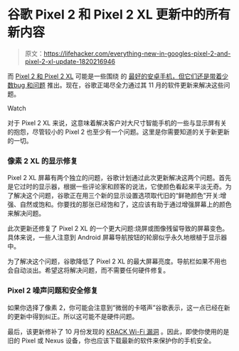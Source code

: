 # 谷歌 Pixel 2 和 Pixel 2 XL 更新中的所有新内容

> 原文：<https://lifehacker.com/everything-new-in-googles-pixel-2-and-pixel-2-xl-update-1820216946>

而 [Pixel 2 和 Pixel 2 XL](https://lifehacker.com/how-does-google-s-pixel-2-stack-up-to-its-predecessor-1819148085) 可能是一些围绕 的 [最好的安卓手机，但它们还是带着少数](https://gizmodo.com/pixel-2-review-google-sticks-to-what-it-does-best-1819557944)[bug 和问题](https://lifehacker.com/dont-buy-the-pixel-2-xl-until-google-sorts-out-its-disp-1819772290) 推出。现在，谷歌正竭尽全力通过其 11 月的软件更新来解决这些问题。

Watch

对于 Pixel 2 XL 来说，这意味着解决客户对大尺寸智能手机的一些与显示屏有关的抱怨，尽管较小的 Pixel 2 也至少有一个问题。这里是你需要知道的关于新更新的一切。

### 像素 2 XL 的显示修复

Pixel 2 XL 屏幕有两个独立的问题，谷歌计划通过此次更新解决这两个问题。首先是它过时的显示器，根据一些评论家和顾客的说法，它使颜色看起来平淡无奇。为了解决这个问题，谷歌正在用三个新的显示设置选项取代旧的“鲜艳颜色”开关:增强、自然或饱和。你要找的那张已经饱和了，这应该有助于通过增强屏幕上的颜色来解决问题。

此次更新还修复了 Pixel 2 XL 的一个更大问题:烧屏或图像残留导致的屏幕变色。具体来说，一些人注意到 Android 屏幕导航按钮的轮廓似乎永久地根植于显示器中。

为了解决这个问题，谷歌降低了 Pixel 2 XL 的最大屏幕亮度。导航栏如果不用也会自动淡出。希望这将解决问题，而不需要任何硬件修复。

### Pixel 2 噪声问题和安全修复

如果你选择了像素 2，你可能会注意到“微弱的卡嗒声”谷歌表示，这一点已经在新的更新中得到纠正。所以这可能不是硬件问题。

最后，该更新修补了 10 月份发现的 [KRACK Wi-Fi 漏洞](https://gizmodo.com/dont-panic-but-wi-fis-main-security-protocol-has-been-1819501001) 。因此，即使你使用的是旧的 Pixel 或 Nexus 设备，你也应该下载最新的软件来保护你的手机安全。